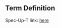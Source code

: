 ## Term Definition

Spec-Up-T link: <a href='https://weboftrust.github.io/WOT-terms/docs/glossary/inception'>here</a>
